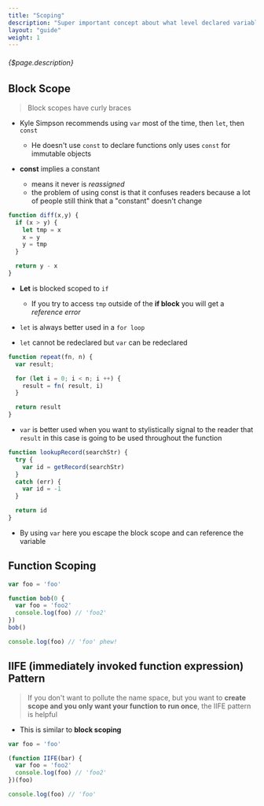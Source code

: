 ```yaml
---
title: "Scoping"
description: "Super important concept about what level declared variables can be accessed"
layout: "guide"
weight: 1
---
```


###### {$page.description}

<article id="1">

## Block Scope

> Block scopes have curly braces

* Kyle Simpson recommends using `var` most of the time, then `let`, then `const`
  * He doesn't use `const` to declare functions only uses `const` for immutable objects

* **const** implies a constant
  * means it never is *reassigned*
  * the problem of using const is that it confuses readers because a lot of people still think that a "constant" doesn't change

```javascript
function diff(x,y) {
  if (x > y) {
    let tmp = x 
    x = y
    y = tmp
  }

  return y - x
}
```

* **Let** is blocked scoped to `if`
  * If you try to access `tmp` outside of the **if block** you will get a *reference error*

* `let` is always better used in a `for loop`
* `let` cannot be redeclared but `var` can be redeclared

```javascript
function repeat(fn, n) {
  var result;

  for (let i = 0; i < n; i ++) {
    result = fn( result, i)
  }

  return result
}

```

* `var` is better used when you want to stylistically signal to the reader that `result` in this case is going to be used throughout the function

```javascript
function lookupRecord(searchStr) {
  try {
    var id = getRecord(searchStr)
  }
  catch (err) {
    var id = -1
  }

  return id
}
```

* By using `var` here you escape the block scope and can reference the variable

</article>


<article id="2">

## Function Scoping

```javascript
var foo = 'foo'

function bob(0 {
  var foo = 'foo2'
  console.log(foo) // 'foo2'
})
bob()

console.log(foo) // 'foo' phew!
```

</article>


<article id="3">

## IIFE (immediately invoked function expression) Pattern

> If you don't want to pollute the name space, but you want to **create scope and you only want your function to run once**, the IIFE pattern is helpful

* This is similar to **block scoping**

```javascript
var foo = 'foo'

(function IIFE(bar) {
  var foo = 'foo2'
  console.log(foo) // 'foo2'
})(foo)

console.log(foo) // 'foo'
```

</article>

